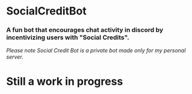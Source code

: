 # SocialCreditBot
### A fun bot that encourages chat activity in discord by incentivizing users with "Social Credits". 
*Please note Social Credit Bot is a private bot made only for my personal server.*

# Still a work in progress
